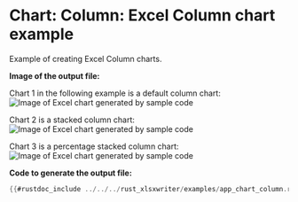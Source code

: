 # Chart: Column: Excel Column chart example

Example of creating Excel Column charts.


**Image of the output file:**

Chart 1 in the following example is a default column chart:
![Image of Excel chart generated by sample code](../../images/chart_column1.png)

Chart 2 is a stacked column chart:
![Image of Excel chart generated by sample code](../../images/chart_column2.png)

Chart 3 is a percentage stacked column chart:
![Image of Excel chart generated by sample code](../../images/chart_column3.png)


**Code to generate the output file:**

```rust
{{#rustdoc_include ../../../rust_xlsxwriter/examples/app_chart_column.rs:6:}}
```